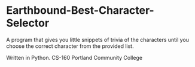 # Earthbound-Best-Character-Selector
A program that gives you little snippets of trivia of the characters until you choose the correct character from the provided list. 

Written in Python.
CS-160 Portland Community College 
